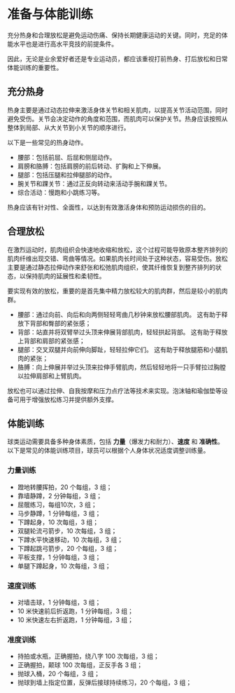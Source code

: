 # 准备与体能训练

充分热身和合理放松是避免运动伤痛、保持长期健康运动的关键。同时，充足的体能水平也是进行高水平竞技的前提条件。

因此，无论是业余爱好者还是专业运动员，都应该重视打前热身、打后放松和日常体能训练的重要性。

## 充分热身

热身主要是通过动态拉伸来激活身体关节和相关肌肉，以提高关节活动范围，同时避免受伤。关节会决定动作的角度和范围，而肌肉可以保护关节。热身应该按照从整体到局部、从大关节到小关节的顺序进行。

以下是一些常见的热身动作。

* 腰部：包括前屈、后屈和侧屈动作。
* 肩膀和胳膊：包括肩膀的前后转动、扩胸和上下伸展。
* 腿部：包括压腿和拉伸腿部的动作。
* 腕关节和踝关节：通过正反向转动来活动手腕和踝关节。
* 综合活动：慢跑和小跳练习等。

热身应该有针对性、全面性，以达到有效激活身体和预防运动损伤的目的。

## 合理放松

在激烈运动时，肌肉组织会快速地收缩和放松，这个过程可能导致原本整齐排列的肌肉纤维出现交错、弯曲等情况。如果肌肉长时间处于这种状态，容易受伤。放松主要是通过静态拉伸动作来舒张和松弛肌肉组织，使其纤维恢复到整齐排列的状态，以保持肌肉的延展性和柔韧性。

要实现有效的放松，重要的是首先集中精力放松较大的肌肉群，然后是较小的肌肉群。

* 腰部：通过向前、向后和向两侧轻轻弯曲几秒钟来放松腰部肌肉。 这有助于释放下背部和臀部的紧张感；
* 背部：站直并将双臂举过头顶来伸展背部肌肉，轻轻拱起背部。 这有助于释放上背部和肩部的紧张感；
* 腿部：交叉双腿并向前伸向脚趾，轻轻拉伸它们。 这有助于释放腿筋和小腿肌肉的紧张；
* 胳膊：向上伸展并举过头顶来拉伸手臂肌肉，然后轻轻地将一只手臂拉过胸膛以拉伸肩部和上臂肌肉。

放松也可以通过拉伸、自我按摩和压力点疗法等技术来实现。泡沫轴和瑜伽垫等设备可用于增强放松练习并提供额外支撑。

## 体能训练

球类运动需要具备多种身体素质，包括 **力量**（爆发力和耐力）、**速度** 和 **准确性**。以下是常见的体能训练项目，球员可以根据个人身体状况适度调整训练量。

### 力量训练

* 蹬地转腰挥拍，20 个每组，3 组；
* 靠墙静蹲，2 分钟每组，3 组；
* 屈髋练习，每组10次，3 组；
* 马步静蹲，1 分钟每组，3 组；
* 下蹲起身，10 次每组，3 组；
* 双腿轮流弓箭步，10 次每组，3 组；
* 下蹲水平快速移动，10 次每组，3 组；
* 下蹲起跳弓箭步，20 个每组，3 组；
* 平板支撑，1 分钟每组，3 组；
* 单腿下蹲起身，10 次每组，3 组；

### 速度训练

* 对墙击球，1 分钟每组，3 组；
* 10 米快速前后折返跑，1 分钟每组，3 组；
* 10 米快速左右折返跑，1 分钟每组，3 组；

### 准度训练

* 持拍或水瓶，正确握拍，绕八字 100 次每组，3 组；
* 正确握拍，颠球 100 次每组，正反手各 3 组；
* 抛球入桶，20 个每组，3 组；
* 抛球到墙上指定位置，反弹后接球持续练习，20 个每组，3 组；

